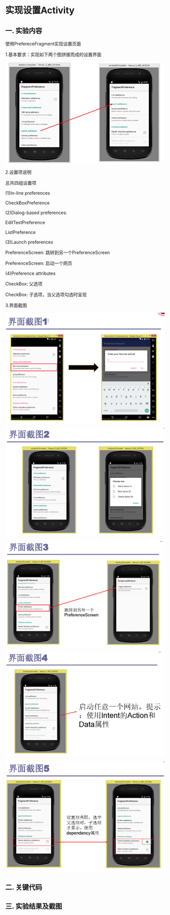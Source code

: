 # 实现设置Activity

## 一. 实验内容

使用PrefereceFragment实现设置页面

1.基本要求：实现如下两个图拼接而成的设置界面

![Image text](https://github.com/1045896802/SettingsActivity/blob/master/img/1y.png)


2.设置项说明

总共四组设置项

(1)In-line preferences

CheckBoxPreference

(2)Dialog-based preferences:

EditTextPreference

ListPreference

(3)Launch preferences

PreferenceScreen: 跳转到另一个PreferenceScreen

PreferenceScreen: 启动一个网页

(4)Preference attributes

CheckBox: 父选项

CheckBox: 子选项，当父选项勾选时呈现

3.界面截图

![Image text](https://github.com/1045896802/SettingsActivity/blob/master/img/2y.png)

![Image text](https://github.com/1045896802/SettingsActivity/blob/master/img/3y.png)

![Image text](https://github.com/1045896802/SettingsActivity/blob/master/img/4y.png)

![Image text](https://github.com/1045896802/SettingsActivity/blob/master/img/5y.png)

![Image text](https://github.com/1045896802/SettingsActivity/blob/master/img/6y.png)

## 二. 关键代码

## 三. 实验结果及截图
